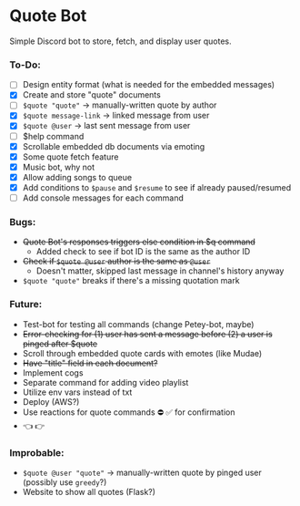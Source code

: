 # Quote Bot
Simple Discord bot to store, fetch, and display user quotes.

### To-Do:
- [ ] Design entity format (what is needed for the embedded messages)
- [x] Create and store "quote" documents
- [ ] `$quote "quote"` -> manually-written quote by author
- [x] `$quote message-link` -> linked message from user
- [x] `$quote @user` -> last sent message from user
- [ ] $help command
- [x] Scrollable embedded db documents via emoting
- [x] Some quote fetch feature
- [x] Music bot, why not
- [x] Allow adding songs to queue
- [x] Add conditions to `$pause` and `$resume` to see if already paused/resumed
- [ ] Add console messages for each command

### Bugs:
  * ~~Quote Bot's responses triggers else condition in $q command~~
    * Added check to see if bot ID is the same as the author ID
  * ~~Check if `$quote @user` author is the same as `@user`~~
    * Doesn't matter, skipped last message in channel's history anyway
  * `$quote "quote"` breaks if there's a missing quotation mark

### Future:
  * Test-bot for testing all commands (change Petey-bot, maybe)
  * ~~Error-checking for (1) user has sent a message before (2) a user is pinged after $quote~~
  * Scroll through embedded quote cards with emotes (like Mudae)
  * ~~Have "title" field in each document?~~
  * Implement cogs
  * Separate command for adding video playlist
  * Utilize env vars instead of txt
  * Deploy (AWS?)
  * Use reactions for quote commands ⛔ ✅ for confirmation
  * 👈 👉

### Improbable:
  * `$quote @user "quote"` -> manually-written quote by pinged user (possibly use `greedy`?)
  * Website to show all quotes (Flask?)